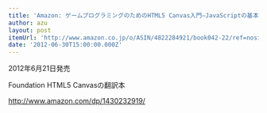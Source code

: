 ```yaml
---
title: 'Amazon: ゲームプログラミングのためのHTML5 Canvas入門―JavaScriptの基本から本格的ゲームの作成まで [単行本（ソフトカバー）]: ロブ・ホークス, 長尾高弘'
author: azu
layout: post
itemUrl: 'http://www.amazon.co.jp/o/ASIN/4822284921/book042-22/ref=nosim'
date: '2012-06-30T15:00:00.000Z'
---
```

2012年6月21日発売

Foundation HTML5 Canvasの翻訳本

http://www.amazon.com/dp/1430232919/
